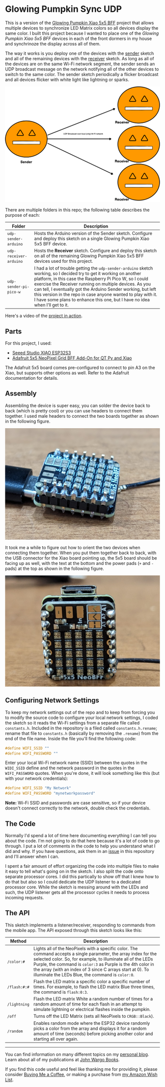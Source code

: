 # Glowing Pumpkin Sync UDP

This is a version of the [Glowing Pumpkin Xiao 5x5 BFF](https://github.com/johnwargo/glowing-pumpkin-xiao-bff) project that allows multiple devices to synchronize LED Matrix colors so all devices display the same color. I built this project because I wanted to place one of the *Glowing Pumpkin Xiao 5x5 BFF* devices in each of the front dormers in my house and synchrinoze the display across all of them. 

The way it works is you deploy one of the devices with the [sender](https://github.com/johnwargo/glowing-pumpkin-udp-sync/tree/main/udp-sender-arduino) sketch and all of the remaining devices with the [receiver](https://github.com/johnwargo/glowing-pumpkin-udp-sync/tree/main/udp-receiver-arduino) sketch. As long as all of the devices are on the same Wi-Fi network segment, the sender sends an UDP broadcast message on the network notifying all of the other devices to switch to the same color. The sender sketch periodically a flicker broadcast and all devices flicker with white light like lightning or sparks. 

![](images/connection.png)

There are multiple folders in this repo; the following table describes the purpose of each:

| Folder                 | Description | 
| ---------------------- | ----------- |
| `udp-sender-arduino`   | Hosts the Arduino version of the Sender sketch. Configure and deploy this sketch on a single Glowing Pumpkin Xiao 5x5 BFF device. |
| `udp-receiver-arduino` | Hosts the **Receiver** sketch. Configure and deploy this sketch on all of the remaining Glowing Pumpkin Xiao 5x5 BFF devices used for this project. |
| `udp-sender-pi-pico-w` | I had a lot of trouble getting the `udp-sender-arduino` sketch working, so I decided try to get it working on another platform, in this case the Raspberry Pi Pico W, so I could exercise the Receiver running on multiple devices. As you can tell, I eventually got the Arduino Sender working, but left this version in the repo in case anyone wanted to play with it. I have some plans to enhance this one, but I have no idea when I'll get to it. | 

Here's a video of the [project in action](https://youtu.be/beevHJM8poQ).

## Parts

For this project, I used:

* [Seeed Studio XIAO ESP32S3](https://www.seeedstudio.com/XIAO-ESP32S3-p-5627.html)
* [Adafruit 5x5 NeoPixel Grid BFF Add-On for QT Py and Xiao](https://www.adafruit.com/product/5646)

The Adafruit 5x5 board comes pre-configured to connect to pin A3 on the Xiao, but supports other options as well. Refer to the Adafruit documentation for details.

## Assembly

Assembling the device is super easy, you can solder the device back to back (which is pretty cool) or you can use headers to connect them together. I used male headers to connect the two boards together as shown in the following figure.

![An image of the connected devices](images/image-01.png)

It took me a while to figure out how to orient the two devices when connecting them together. When you put them together back to back, with the USB connector for the Xiao board pointing up, the 5x5 board should be facing up as well, with the text at the bottom and the power pads (`+` and `-` pads) at the top as shown in the following figure.

![An image showing board orientation](images/image-02.png)

## Configuring Network Settings

To keep my network settings out of the repo and to keep from forcing you to modify the source code to configure your local network settings, I coded the sketch so it reads the Wi-Fi settings from a separate file called `constants.h`. Included in the repository is a filed called `constants.h.rename`; rename that file to `constants.h`  (basically by removing the `.rename`) from the end of the file name. Inside the file you'll find the following code:

```c
#define WIFI_SSID ""
#define WIFI_PASSWORD ""
```

Enter your local Wi-Fi network name (SSID) between the quotes in the `WIDI_SSID` define and the network password in the quotes in the `WIFI_PASSWORD` quotes. When you're done, it will look something like this (but with your network credentials):

```c
#define WIFI_SSID "My Network"
#define WIFI_PASSWORD "mynetworkpassword"
```

**Note:** Wi-Fi SSID and passwords are case sensitive, so if your device doesn't connect correctly to the network, double check the credentials.

## The Code

Normally I'd spend a lot of time here documenting everything I can tell you about the code. I'm not going to do that here because it's a lot of code to go through. I put a lot of comments in the code to help you understand what I did and why. If you have questions, ask them in an [issue](https://github.com/johnwargo/glowing-pumpkin-receiver-udp/issues) in this repository and I'll answer when I can.

I spent a fair amount of effort organizing the code into multiple files to make it easy to tell what's going on in the sketch. I also split the code onto separate processor cores. I did this partically to show off that I knew how to do that but also so I could dedicate the UDP listener to a dedicated processor core. While the sketch is messing around with the LEDs and such, the UDP listener gets all the processor cycles it needs to process incoming requests.

## The API

This sketch implements a listener/receiver, responding to commands from the mobile app. The API exposed through this sketch looks like this:

| Method       | Description |
| ------------ | ----------- |
| `/color:#`   | Lights all of the NeoPixels with a specific color. The command accepts a single parameter, the array index for the selected color. So, for example, to illuminate all of the LEDs Purple, the command is `color:3` as Purple is the 4th color in the array (with an index of 3 since C arrays start at 0). To illuminate the LEDs Blue, the command is `color:0`. |
| `/flash:#:#` | Flash the LED matrix a specific color a specific number of times. For example, to flash the LED matrix Blue three times, the command is `flash:0:3`. |
| `/lightning` | Flash the LED matrix White a random number of times for a random amount of time for each flash in an attempt to simulate lightning or electrical flashes inside the pumpkin. |
| `/off`       | Turns off the LED Matrix (sets all NeoPixels to `CRGB::Black`). |
| `/random`    | Enables random mode where the ESP32 device randomly picks a color from the array and displays it for a random amount of time (seconds) before picking another color and starting all over again. |


***

You can find information on many different topics on my [personal blog](http://www.johnwargo.com). Learn about all of my publications at [John Wargo Books](http://www.johnwargobooks.com).

If you find this code useful and feel like thanking me for providing it, please consider <a href="https://www.buymeacoffee.com/johnwargo" target="_blank">Buying Me a Coffee</a>, or making a purchase from [my Amazon Wish List](https://amzn.com/w/1WI6AAUKPT5P9).

